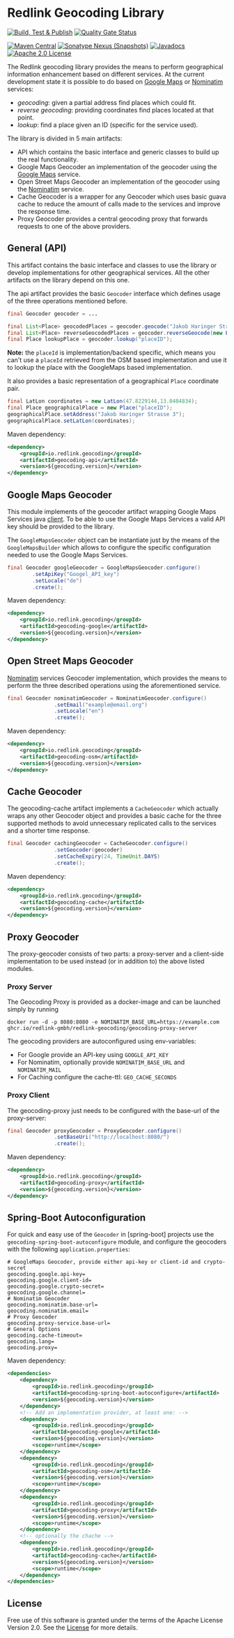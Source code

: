 # Redlink Geocoding Library

[![Build, Test & Publish](https://github.com/redlink-gmbh/redlink-geocoding/actions/workflows/maven-build-and-deploy.yaml/badge.svg)](https://github.com/redlink-gmbh/redlink-geocoding/actions/workflows/maven-build-and-deploy.yaml)
[![Quality Gate Status](https://sonarcloud.io/api/project_badges/measure?project=redlink-gmbh_redlink-geocoding&metric=alert_status)](https://sonarcloud.io/dashboard?id=redlink-gmbh_redlink-geocoding)

[![Maven Central](https://img.shields.io/maven-central/v/io.redlink.geocoding/geocoding.png)](https://search.maven.org/#search%7Cga%7C1%7Cg%3A%22io.redlink.geocoding%22)
[![Sonatype Nexus (Snapshots)](https://img.shields.io/nexus/s/https/oss.sonatype.org/io.redlink.geocoding/geocoding.png)](https://oss.sonatype.org/#nexus-search;gav~io.redlink.geocoding~~~~)
[![Javadocs](https://www.javadoc.io/badge/io.redlink.geocoding/geocoding.svg)](https://www.javadoc.io/doc/io.redlink.geocoding/geocoding)
[![Apache 2.0 License](https://img.shields.io/github/license/redlink-gmbh/redlink-geocoding.svg)](https://www.apache.org/licenses/LICENSE-2.0)

The Redlink geocoding library provides the means to perform geographical 
information enhancement based on different services. At the current 
development state it is possible to do based on [Google Maps](https://developers.google.com/maps/documentation/geocoding/intro) 
or [Nominatim](https://wiki.openstreetmap.org/wiki/Nominatim) services:
 
* _geocoding_: given a partial address find places which could fit.
* _reverse geocoding_: providing coordinates find places located at that point.
* _lookup_: find a place given an ID (specific for the service used).

The library is divided in 5 main artifacts:

* API which contains the basic interface and generic classes to build up the real functionality.
* Google Maps Geocoder an implementation of the geocoder using the [Google Maps](https://developers.google.com/maps/documentation/geocoding/intro) service.
* Open Street Maps Geocoder an implementation of the geocoder using the [Nominatim](https://wiki.openstreetmap.org/wiki/Nominatim) service.
* Cache Geocoder is a wrapper for any Geocoder which uses basic guava cache to reduce the amount of calls made to the services and improve the response time.
* Proxy Geocoder provides a central geocoding proxy that forwards requests to one of the above providers.

## General (API)
This artifact contains the basic interface and classes to use the library or develop implementations for other geographical services. All the other artifacts on the library depend on this one.

The api artifact provides the basic `Geocoder` interface which defines usage of the three operations mentioned before.

```java
final Geocoder geocoder = ...

final List<Place> geocodedPlaces = geocoder.geocode("Jakob Haringer Strasse 3");
final List<Place> reverseGeocodedPlaces = geocoder.reverseGeocode(new LatLon(43.735762, 12.3029561));
final Place lookupPlace = geocoder.lookup("placeID");
```

**Note:** the `placeId` is implementation/backend specific, which means you can't use a `placeId` retrieved from the 
OSM based implementation and use it to lookup the place with the GoogleMaps based implementation. 

It also provides a basic representation of a geographical `Place` coordinate pair.

```java
final LatLon coordinates = new LatLon(47.8229144,13.0404834);
final Place geographicalPlace = new Place("placeID");
geographicalPlace.setAddress("Jakob Haringer Strasse 3");
geographicalPlace.setLatLon(coordinates);
```

Maven dependency:

```xml
<dependency>
    <groupId>io.redlink.geocoding</groupId>
    <artifactId>geocoding-api</artifactId>
    <version>${geocoding.version}</version>
</dependency>
```

## Google Maps Geocoder
This module implements of the geocoder artifact wrapping Google Maps Services java [client](https://github.com/googlemaps/google-maps-services-java).
To be able to use the Google Maps Services a valid API key should be provided to the library.

The `GoogleMapsGeocoder` object can be instantiate just by the means of the `GoogleMapsBuilder` which allows to configure
the specific configuration needed to use the Google Maps Services.


```java
final Geocoder googleGeocoder = GoogleMapsGeocoder.configure()
        .setApiKey("Googel_API_key")
        .setLocale("de")
        .create();
```

Maven dependency:

```xml
<dependency>
    <groupId>io.redlink.geocoding</groupId>
    <artifactId>geocoding-google</artifactId>
    <version>${geocoding.version}</version>
</dependency>
```

## Open Street Maps Geocoder
[Nominatim](http://wiki.openstreetmap.org/wiki/Nominatim) services Geocoder implementation, which provides the means to perform the three described operations using the aforementioned service.

```java
final Geocoder nominatimGeocoder = NominatimGeocoder.configure()
               .setEmail("example@email.org")
               .setLocale("en")
               .create();
```

Maven dependency:
```xml
<dependency>
    <groupId>io.redlink.geocoding</groupId>
    <artifactId>geocoding-osm</artifactId>
    <version>${geocoding.version}</version>
</dependency>
```

## Cache Geocoder
The geocoding-cache artifact implements a `CacheGeocoder` which actually wraps any other Geocoder object and provides a basic cache for the three supported methods to avoid  unnecessary replicated calls to the services and a shorter time response.

```java
final Geocoder cachingGeocoder = CacheGeocoder.configure()
               .setGeocoder(geocoder)
               .setCacheExpiry(24, TimeUnit.DAYS)
               .create();
```

Maven dependency:
```xml
<dependency>
    <groupId>io.redlink.geocoding</groupId>
    <artifactId>geocoding-cache</artifactId>
    <version>${geocoding.version}</version>
</dependency>
```

## Proxy Geocoder
The proxy-geocoder consists of two parts: a proxy-server and a client-side implementation to be used
instead (or in addition to) the above listed modules.

### Proxy Server
The Geocoding Proxy is provided as a docker-image and can be launched simply by running
```shell
docker run -d -p 8080:8080 -e NOMINATIM_BASE_URL=https://example.com ghcr.io/redlink-gmbh/redlink-geocoding/geocoding-proxy-server
```
The geocoding providers are autoconfigured using env-variables:
* For Google provide an API-key using `GOOGLE_API_KEY`
* For Nominatim, optionally provide `NOMINATIM_BASE_URL` and `NOMINATIM_MAIL`
* For Caching configure the cache-ttl: `GEO_CACHE_SECONDS`

### Proxy Client

The geocoding-proxy just needs to be configured with the base-url of the proxy-server:

```java
final Geocoder proxyGeocoder = ProxyGeocoder.configure()
               .setBaseUri("http://localhost:8080/")
               .create();
```

Maven dependency:
```xml
<dependency>
    <groupId>io.redlink.geocoding</groupId>
    <artifactId>geocoding-proxy</artifactId>
    <version>${geocoding.version}</version>
</dependency>
```

## Spring-Boot Autoconfiguration

For quick and easy use of the `Geocoder` in [spring-boot] projects use the `geocoding-spring-boot-autoconfigure` module,
and configure the geocoders with the following `application.properties`:

```properties
# GoogleMaps Geocoder, provide either api-key or client-id and crypto-secret
geocoding.google.api-key=
geocoding.google.client-id=
geocoding.google.crypto-secret=
geocoding.google.channel=
# Nominatim Geocoder
geocoding.nominatim.base-url=
geocoding.nominatim.email=
# Proxy Geocoder
geocoding.proxy-service.base-url=
# General Options
geocoding.cache-timeout=
geocoding.lang=
geocoding.proxy=
```

Maven dependency:
```xml
<dependencies>
    <dependency>
        <groupId>io.redlink.geocoding</groupId>
        <artifactId>geocoding-spring-boot-autoconfigure</artifactId>
        <version>${geocoding.version}</version>
    </dependency>
    <!-- Add an implementation provider, at least one: -->
    <dependency>
        <groupId>io.redlink.geocoding</groupId>
        <artifactId>geocoding-google</artifactId>
        <version>${geocoding.version}</version>
        <scope>runtime</scope>
    </dependency>
    <dependency>
        <groupId>io.redlink.geocoding</groupId>
        <artifactId>geocoding-osm</artifactId>
        <version>${geocoding.version}</version>
        <scope>runtime</scope>
    </dependency>
    <dependency>
        <groupId>io.redlink.geocoding</groupId>
        <artifactId>geocoding-proxy</artifactId>
        <version>${geocoding.version}</version>
        <scope>runtime</scope>
    </dependency>
    <!-- optionally the chache -->
    <dependency>
        <groupId>io.redlink.geocoding</groupId>
        <artifactId>geocoding-cache</artifactId>
        <version>${geocoding.version}</version>
        <scope>runtime</scope>
    </dependency>
</dependencies>
```
## License
Free use of this software is granted under the terms of the Apache License Version 2.0.
See the [License](LICENSE.txt) for more details.

